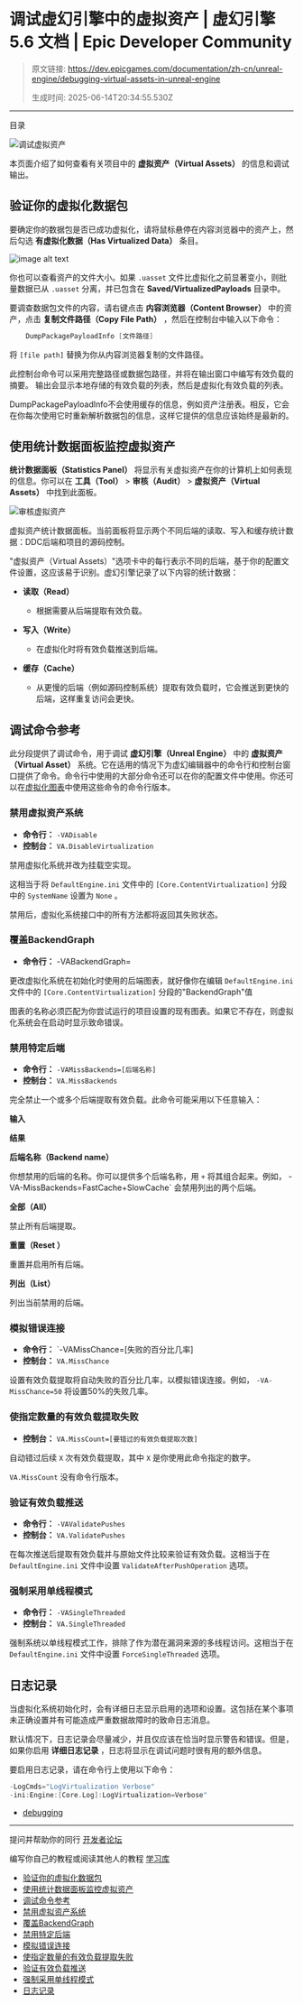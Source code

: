 # 调试虚幻引擎中的虚拟资产 | 虚幻引擎 5.6 文档 | Epic Developer Community

> 原文链接: https://dev.epicgames.com/documentation/zh-cn/unreal-engine/debugging-virtual-assets-in-unreal-engine
> 
> 生成时间: 2025-06-14T20:34:55.530Z

---

目录

![调试虚拟资产](https://dev.epicgames.com/community/api/documentation/image/946ce78c-fbec-4896-bff9-12be86a25980?resizing_type=fill&width=1920&height=335)

本页面介绍了如何查看有关项目中的 **虚拟资产（Virtual Assets）** 的信息和调试输出。

## 验证你的虚拟化数据包

要确定你的数据包是否已成功虚拟化，请将鼠标悬停在内容浏览器中的资产上，然后勾选 **有虚拟化数据（Has Virtualized Data）** 条目。

![image alt text](https://d1iv7db44yhgxn.cloudfront.net/documentation/images/b5f79584-fd75-498f-a764-90d68681658a/verifyvirtualasset.png)

你也可以查看资产的文件大小。如果 `.uasset` 文件比虚拟化之前显著变小，则批量数据已从 `.uasset` 分离，并已包含在 **Saved/VirtualizedPayloads** 目录中。

要调查数据包文件的内容，请右键点击 **内容浏览器（Content Browser）** 中的资产，点击 **复制文件路径（Copy File Path）** ，然后在控制台中输入以下命令：

```cpp
	DumpPackagePayloadInfo [文件路径]

```

将 `[file path]` 替换为你从内容浏览器复制的文件路径。

此控制台命令可以采用完整路径或数据包路径，并将在输出窗口中编写有效负载的摘要。 输出会显示本地存储的有效负载的列表，然后是虚拟化有效负载的列表。

DumpPackagePayloadInfo不会使用缓存的信息，例如资产注册表。相反，它会在你每次使用它时重新解析数据包的信息，这样它提供的信息应该始终是最新的。

## 使用统计数据面板监控虚拟资产

**统计数据面板（Statistics Panel）** 将显示有关虚拟资产在你的计算机上如何表现的信息。你可以在 **工具（Tool）** > **审核（Audit）** > **虚拟资产（Virtual Assets）** 中找到此面板。

![审核虚拟资产](https://d1iv7db44yhgxn.cloudfront.net/documentation/images/ec586022-ef5d-4ce5-820b-54ea388ad349/auditvirtualassets.png)

虚拟资产统计数据面板。当前面板将显示两个不同后端的读取、写入和缓存统计数据：DDC后端和项目的源码控制。

"虚拟资产（Virtual Assets）"选项卡中的每行表示不同的后端，基于你的配置文件设置，这应该易于识别。虚幻引擎记录了以下内容的统计数据：

-   **读取（Read）**
    
    -   根据需要从后端提取有效负载。
-   **写入（Write）**
    
    -   在虚拟化时将有效负载推送到后端。
-   **缓存（Cache）**
    
    -   从更慢的后端（例如源码控制系统）提取有效负载时，它会推送到更快的后端，这样重复访问会更快。

## 调试命令参考

此分段提供了调试命令，用于调试 **虚幻引擎（Unreal Engine）** 中的 **虚拟资产（Virtual Asset）** 系统。它在适用的情况下为虚幻编辑器中的命令行和控制台窗口提供了命令。命令行中使用的大部分命令还可以在你的配置文件中使用。你还可以在[虚拟化图表](/documentation/zh-cn/unreal-engine/backend-graphs-for-virtual-assets-in-unreal-engine)中使用这些命令的命令行版本。

### 禁用虚拟资产系统

-   **命令行：** `-VADisable`
-   **控制台：** `VA.DisableVirtualization`

禁用虚拟化系统并改为挂载空实现。

这相当于将 `DefaultEngine.ini` 文件中的 `[Core.ContentVirtualization]` 分段中的 `SystemName` 设置为 `None` 。

禁用后，虚拟化系统接口中的所有方法都将返回其失败状态。

### 覆盖BackendGraph

-   **命令行：** -VABackendGraph=

更改虚拟化系统在初始化时使用的后端图表，就好像你在编辑 `DefaultEngine.ini`文件中的 `[Core.ContentVirtualization]` 分段的"BackendGraph"值

图表的名称必须匹配为你尝试运行的项目设置的现有图表。如果它不存在，则虚拟化系统会在启动时显示致命错误。

### 禁用特定后端

-   **命令行：** `-VAMissBackends=[后端名称]`
-   **控制台：** `VA.MissBackends`

完全禁止一个或多个后端提取有效负载。此命令可能采用以下任意输入：

**输入**

**结果**

**后端名称（Backend name）**

你想禁用的后端的名称。你可以提供多个后端名称，用 `+` 将其组合起来。例如， -VA-MissBackends=FastCache+SlowCache\` 会禁用列出的两个后端。

**全部（All）**

禁止所有后端提取。

**重置（Reset ）**

重置并启用所有后端。

**列出（List）**

列出当前禁用的后端。

### 模拟错误连接

-   **命令行：** \`-VAMissChance=\[失败的百分比几率\]
-   **控制台：** `VA.MissChance`

设置有效负载提取将自动失败的百分比几率，以模拟错误连接。例如， `-VA-MissChance=50` 将设置50%的失败几率。

### 使指定数量的有效负载提取失败

-   **控制台：** `VA.MissCount=[要错过的有效负载提取次数]`

自动错过后续 `X` 次有效负载提取，其中 `X` 是你使用此命令指定的数字。

`VA.MissCount` 没有命令行版本。

### 验证有效负载推送

-   **命令行：** `-VAValidatePushes`
-   **控制台：** `VA.ValidatePushes`

在每次推送后提取有效负载并与原始文件比较来验证有效负载。这相当于在 `DefaultEngine.ini` 文件中设置 `ValidateAfterPushOperation` 选项。

### 强制采用单线程模式

-   **命令行：** `-VASingleThreaded`
-   **控制台：** `VA.SingleThreaded`

强制系统以单线程模式工作，排除了作为潜在漏洞来源的多线程访问。这相当于在 `DefaultEngine.ini` 文件中设置 `ForceSingleThreaded` 选项。

## 日志记录

当虚拟化系统初始化时，会有详细日志显示启用的选项和设置。这包括在某个事项未正确设置并有可能造成严重数据故障时的致命日志消息。

默认情况下，日志记录会尽量减少，并且仅应该在恰当时显示警告和错误。但是，如果你启用 **详细日志记录** ，日志将显示在调试问题时很有用的额外信息。

要启用日志记录，请在命令行上使用以下命令：

```cpp
-LogCmds="LogVirtualization Verbose" 
-ini:Engine:[Core.Log]:LogVirtualization=Verbose"
```

-   [debugging](https://dev.epicgames.com/community/search?query=debugging)

* * *

提问并帮助你的同行 [开发者论坛](https://forums.unrealengine.com/categories?tag=unreal-engine)

编写你自己的教程或阅读其他人的教程 [学习库](https://dev.epicgames.com/community/unreal-engine/learning)

-   [验证你的虚拟化数据包](/documentation/zh-cn/unreal-engine/debugging-virtual-assets-in-unreal-engine#%E9%AA%8C%E8%AF%81%E4%BD%A0%E7%9A%84%E8%99%9A%E6%8B%9F%E5%8C%96%E6%95%B0%E6%8D%AE%E5%8C%85)
-   [使用统计数据面板监控虚拟资产](/documentation/zh-cn/unreal-engine/debugging-virtual-assets-in-unreal-engine#%E4%BD%BF%E7%94%A8%E7%BB%9F%E8%AE%A1%E6%95%B0%E6%8D%AE%E9%9D%A2%E6%9D%BF%E7%9B%91%E6%8E%A7%E8%99%9A%E6%8B%9F%E8%B5%84%E4%BA%A7)
-   [调试命令参考](/documentation/zh-cn/unreal-engine/debugging-virtual-assets-in-unreal-engine#%E8%B0%83%E8%AF%95%E5%91%BD%E4%BB%A4%E5%8F%82%E8%80%83)
-   [禁用虚拟资产系统](/documentation/zh-cn/unreal-engine/debugging-virtual-assets-in-unreal-engine#%E7%A6%81%E7%94%A8%E8%99%9A%E6%8B%9F%E8%B5%84%E4%BA%A7%E7%B3%BB%E7%BB%9F)
-   [覆盖BackendGraph](/documentation/zh-cn/unreal-engine/debugging-virtual-assets-in-unreal-engine#%E8%A6%86%E7%9B%96backendgraph)
-   [禁用特定后端](/documentation/zh-cn/unreal-engine/debugging-virtual-assets-in-unreal-engine#%E7%A6%81%E7%94%A8%E7%89%B9%E5%AE%9A%E5%90%8E%E7%AB%AF)
-   [模拟错误连接](/documentation/zh-cn/unreal-engine/debugging-virtual-assets-in-unreal-engine#%E6%A8%A1%E6%8B%9F%E9%94%99%E8%AF%AF%E8%BF%9E%E6%8E%A5)
-   [使指定数量的有效负载提取失败](/documentation/zh-cn/unreal-engine/debugging-virtual-assets-in-unreal-engine#%E4%BD%BF%E6%8C%87%E5%AE%9A%E6%95%B0%E9%87%8F%E7%9A%84%E6%9C%89%E6%95%88%E8%B4%9F%E8%BD%BD%E6%8F%90%E5%8F%96%E5%A4%B1%E8%B4%A5)
-   [验证有效负载推送](/documentation/zh-cn/unreal-engine/debugging-virtual-assets-in-unreal-engine#%E9%AA%8C%E8%AF%81%E6%9C%89%E6%95%88%E8%B4%9F%E8%BD%BD%E6%8E%A8%E9%80%81)
-   [强制采用单线程模式](/documentation/zh-cn/unreal-engine/debugging-virtual-assets-in-unreal-engine#%E5%BC%BA%E5%88%B6%E9%87%87%E7%94%A8%E5%8D%95%E7%BA%BF%E7%A8%8B%E6%A8%A1%E5%BC%8F)
-   [日志记录](/documentation/zh-cn/unreal-engine/debugging-virtual-assets-in-unreal-engine#%E6%97%A5%E5%BF%97%E8%AE%B0%E5%BD%95)